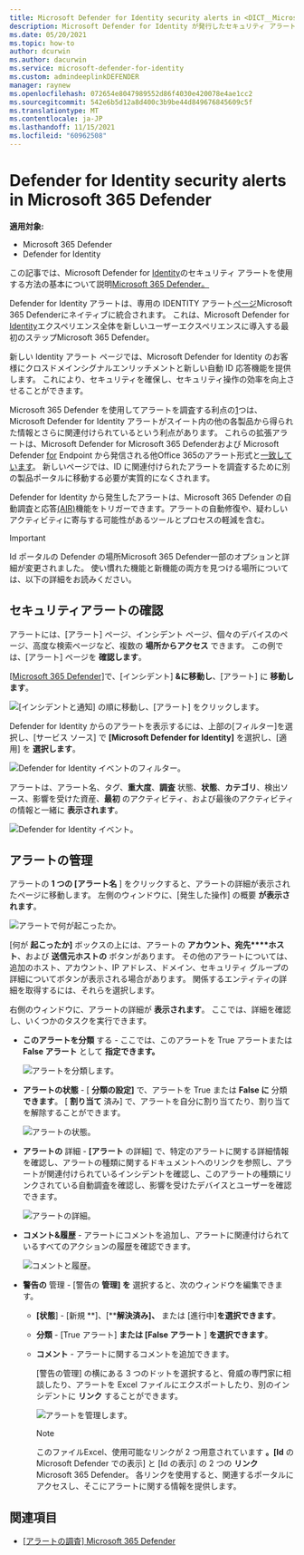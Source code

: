 ```yaml
---
title: Microsoft Defender for Identity security alerts in <DICT__Microsoft⚐365⚐Defender>Microsoft 365 Defender</DICT__Microsoft⚐365⚐Defender>
description: Microsoft Defender for Identity が発行したセキュリティ アラートを管理および確認する方法については、Microsoft 365 Defender
ms.date: 05/20/2021
ms.topic: how-to
author: dcurwin
ms.author: dacurwin
ms.service: microsoft-defender-for-identity
ms.custom: admindeeplinkDEFENDER
manager: raynew
ms.openlocfilehash: 072654e8047989552d86f4030e420078e4ae1cc2
ms.sourcegitcommit: 542e6b5d12a8d400c3b9be44d849676845609c5f
ms.translationtype: MT
ms.contentlocale: ja-JP
ms.lasthandoff: 11/15/2021
ms.locfileid: "60962508"
---
```

# <a name="defender-for-identity-security-alerts-in-microsoft-365-defender"></a>Defender for Identity security alerts in Microsoft 365 Defender

**適用対象:**

- Microsoft 365 Defender
- Defender for Identity

この記事では、Microsoft Defender for [Identity](/defender-for-identity)のセキュリティ アラートを使用する方法の基本について説明[Microsoft 365 Defender。](/microsoft-365/security/defender/overview-security-center)

Defender for Identity アラートは、専用の IDENTITY アラート<a href="https://go.microsoft.com/fwlink/p/?linkid=2077139" target="_blank">ページ</a>Microsoft 365 Defenderにネイティブに統合されます。 これは、Microsoft Defender for [Identity](/defender-for-identity/defender-for-identity-in-microsoft-365-defender)エクスペリエンス全体を新しいユーザーエクスペリエンスに導入する最初のステップMicrosoft 365 Defender。

新しい Identity アラート ページでは、Microsoft Defender for Identity のお客様にクロスドメインシグナルエンリッチメントと新しい自動 ID 応答機能を提供します。 これにより、セキュリティを確保し、セキュリティ操作の効率を向上させることができます。

Microsoft 365 Defender を使用してアラートを調査する利点の[1](/microsoft-365/security/defender/microsoft-365-defender)つは、Microsoft Defender for Identity アラートがスイート内の他の各製品から得られた情報とさらに関連付けられているという利点があります。 これらの拡張アラートは、Microsoft Defender for Microsoft 365 Defenderおよび Microsoft Defender [for](/microsoft-365/security/office-365-security) Endpoint から発信される他Office 365のアラート形式と[一致しています](/microsoft-365/security/defender-endpoint)。 新しいページでは、ID に関連付けられたアラートを調査するために別の製品ポータルに移動する必要が実質的になくされます。

Defender for Identity から発生したアラートは、Microsoft 365 Defender の自動調査と応答[(AIR)](/microsoft-365/security/defender/m365d-autoir)機能をトリガーできます。アラートの自動修復や、疑わしいアクティビティに寄与する可能性があるツールとプロセスの軽減を含む。

> [!IMPORTANT]
> Id ポータルの Defender の場所Microsoft 365 Defender一部のオプションと詳細が変更されました。 使い慣れた機能と新機能の両方を見つける場所については、以下の詳細をお読みください。

## <a name="review-security-alerts"></a>セキュリティアラートの確認

アラートには、[アラート] ページ、インシデント ページ、個々のデバイスのページ、高度な検索ページなど、複数の **場所からアクセス** できます。 この例では、[アラート] ページを **確認します**。

<a href="https://go.microsoft.com/fwlink/p/?linkid=2077139" target="_blank">[Microsoft 365 Defender]</a>で、[インシデント] **&に移動し**、[アラート] に **移動します**。

![[インシデントと通知] の順に移動し、[アラート] をクリックします。](../../media/defender-identity/incidents-alerts.png)

Defender for Identity からのアラートを表示するには、上部の[フィルター]を選択し、[サービス ソース] で **[Microsoft Defender for Identity]** を選択し、[適用] を **選択します**。

![Defender for Identity イベントのフィルター。](../../media/defender-identity/filter-defender-for-identity.png)

アラートは、アラート名、タグ、**重大度**、**調査** 状態、**状態**、**カテゴリ**、検出ソース、影響を受けた資産、**最初** のアクティビティ、および最後のアクティビティの情報と一緒に **表示されます**。 

![Defender for Identity イベント。](../../media/defender-identity/filtered-alerts.png)

## <a name="manage-alerts"></a>アラートの管理

アラートの **1 つの [アラート名** ] をクリックすると、アラートの詳細が表示されたページに移動します。 左側のウィンドウに、[発生した操作] の概要 **が表示されます**。

![アラートで何が起こったか。](../../media/defender-identity/what-happened.png)

[何が **起こったか]** ボックスの上には、アラートの **アカウント、宛先****ホスト**、および **送信元ホストの** ボタンがあります。 その他のアラートについては、追加のホスト、アカウント、IP アドレス、ドメイン、セキュリティ グループの詳細についてボタンが表示される場合があります。 関係するエンティティの詳細を取得するには、それらを選択します。

右側のウィンドウに、アラートの詳細が **表示されます**。 ここでは、詳細を確認し、いくつかのタスクを実行できます。

- **このアラートを分類** する - ここでは、このアラートを True アラートまたは **False アラート** として **指定できます。**

    ![アラートを分類します。](../../media/defender-identity/classify-alert.png)

- **アラートの状態** - [ **分類の設定]** で、アラートを True または **False に** 分類 **できます**。 [ **割り当て** 済み] で、アラートを自分に割り当てたり、割り当てを解除することができます。

    ![アラートの状態。](../../media/defender-identity/alert-state.png)

- **アラートの** 詳細 - **[アラート** の詳細] で、特定のアラートに関する詳細情報を確認し、アラートの種類に関するドキュメントへのリンクを参照し、アラートが関連付けられているインシデントを確認し、このアラートの種類にリンクされている自動調査を確認し、影響を受けたデバイスとユーザーを確認できます。

    ![アラートの詳細。](../../media/defender-identity/alert-details.png)

- **コメント&履歴** - アラートにコメントを追加し、アラートに関連付けられているすべてのアクションの履歴を確認できます。

    ![コメントと履歴。](../../media/defender-identity/comments-history.png)

- **警告の** 管理 - [警告の **管理] を** 選択すると、次のウィンドウを編集できます。
  - **[状態**] - [新規 **]、[****解決済み]、** または [進行中]**を選択できます**。
  - **分類** - [True アラート] **または [False アラート** ] **を選択できます**。
  - **コメント** - アラートに関するコメントを追加できます。

    [警告の管理] の横にある 3 つのドットを選択すると、脅威の専門家に相談したり、アラートを Excel ファイルにエクスポートしたり、別のインシデントに **リンク** することができます。 

    ![アラートを管理します。](../../media/defender-identity/manage-alert.png)

    > [!NOTE]
    > このファイルExcel、使用可能なリンクが 2 つ用意されています **。[Id** の Microsoft Defender での表示] と [Id の表示] の 2 つの **リンク** Microsoft 365 Defender。 各リンクを使用すると、関連するポータルにアクセスし、そこにアラートに関する情報を提供します。

## <a name="see-also"></a>関連項目

- [[アラートの調査] Microsoft 365 Defender](../defender/investigate-alerts.md)

